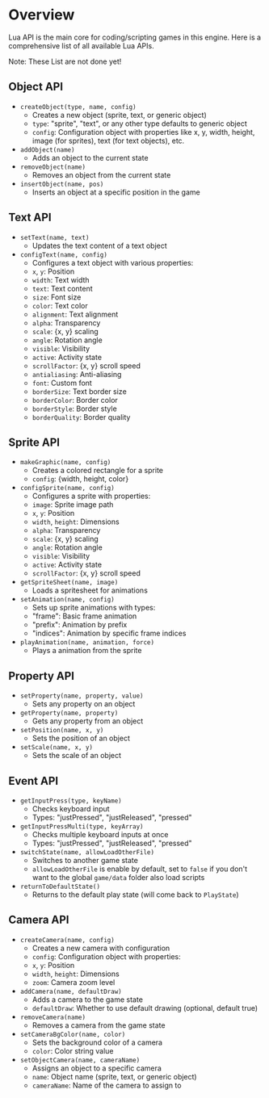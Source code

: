 # Overview
Lua API is the main core for coding/scripting games in this engine. Here is a comprehensive list of all available Lua APIs.

Note: These List are not done yet!

## Object API
- `createObject(type, name, config)`
    - Creates a new object (sprite, text, or generic object)
    - `type`: "sprite", "text", or any other type defaults to generic object
    - `config`: Configuration object with properties like x, y, width, height, image (for sprites), text (for text objects), etc.
- `addObject(name)`
    - Adds an object to the current state
- `removeObject(name)`
    - Removes an object from the current state
- `insertObject(name, pos)`
    - Inserts an object at a specific position in the game

## Text API
- `setText(name, text)`
    - Updates the text content of a text object
- `configText(name, config)`
    - Configures a text object with various properties:
    - `x`, `y`: Position
    - `width`: Text width
    - `text`: Text content
    - `size`: Font size
    - `color`: Text color
    - `alignment`: Text alignment
    - `alpha`: Transparency
    - `scale`: {x, y} scaling
    - `angle`: Rotation angle
    - `visible`: Visibility
    - `active`: Activity state
    - `scrollFactor`: {x, y} scroll speed
    - `antialiasing`: Anti-aliasing
    - `font`: Custom font
    - `borderSize`: Text border size
    - `borderColor`: Border color
    - `borderStyle`: Border style
    - `borderQuality`: Border quality

## Sprite API
- `makeGraphic(name, config)`
    - Creates a colored rectangle for a sprite
    - `config`: {width, height, color}
- `configSprite(name, config)`
    - Configures a sprite with properties:
    - `image`: Sprite image path
    - `x`, `y`: Position
    - `width`, `height`: Dimensions
    - `alpha`: Transparency
    - `scale`: {x, y} scaling
    - `angle`: Rotation angle
    - `visible`: Visibility
    - `active`: Activity state
    - `scrollFactor`: {x, y} scroll speed
- `getSpriteSheet(name, image)`
    - Loads a spritesheet for animations
- `setAnimation(name, config)`
    - Sets up sprite animations with types:
    - "frame": Basic frame animation
    - "prefix": Animation by prefix
    - "indices": Animation by specific frame indices
- `playAnimation(name, animation, force)`
    - Plays a animation from the sprite

## Property API
- `setProperty(name, property, value)`
    - Sets any property on an object
- `getProperty(name, property)`
    - Gets any property from an object
- `setPosition(name, x, y)`
    - Sets the position of an object
- `setScale(name, x, y)`
    - Sets the scale of an object

## Event API
- `getInputPress(type, keyName)`
    - Checks keyboard input
    - Types: "justPressed", "justReleased", "pressed"
- `getInputPressMulti(type, keyArray)`
    - Checks multiple keyboard inputs at once
    - Types: "justPressed", "justReleased", "pressed"
- `switchState(name, allowLoadOtherFile)`
    - Switches to another game state
    - `allowLoadOtherFile` is enable by default, set to `false` if you don't want to the global `game/data` folder also load scripts
- `returnToDefaultState()`
    - Returns to the default play state (will come back to `PlayState`)

## Camera API
- `createCamera(name, config)`
    - Creates a new camera with configuration
    - `config`: Configuration object with properties:
    - `x`, `y`: Position
    - `width`, `height`: Dimensions
    - `zoom`: Camera zoom level
- `addCamera(name, defaultDraw)`
    - Adds a camera to the game state
    - `defaultDraw`: Whether to use default drawing (optional, default true)
- `removeCamera(name)`
    - Removes a camera from the game state
- `setCameraBgColor(name, color)`
    - Sets the background color of a camera
    - `color`: Color string value
- `setObjectCamera(name, cameraName)`
    - Assigns an object to a specific camera
    - `name`: Object name (sprite, text, or generic object)
    - `cameraName`: Name of the camera to assign to